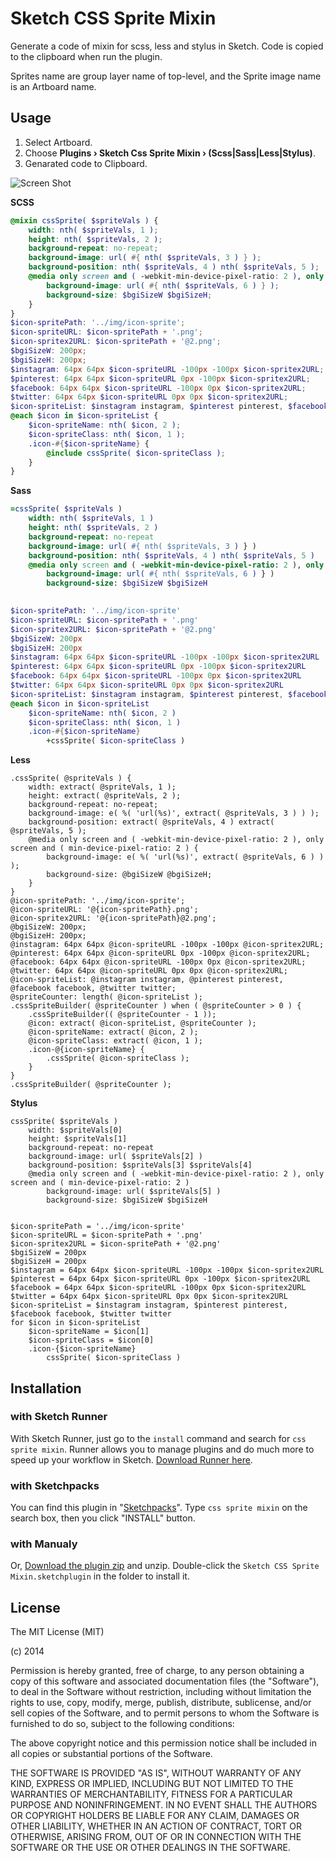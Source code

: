 Sketch CSS Sprite Mixin
=======================

Generate a code of mixin for scss, less and stylus in Sketch. Code is copied to the clipboard when run the plugin.

Sprites name are group layer name of top-level, and the Sprite image name is an Artboard name.

## Usage

1. Select Artboard.
1. Choose **Plugins › Sketch Css Sprite Mixin › (Scss|Sass|Less|Stylus)**.
1. Genarated code to Clipboard.

![Screen Shot](https://github.com/littlebusters/Sketch-CSS-Sprite-Mixin/blob/master/css-sprite-generator-ss.png)

**SCSS**

```scss
@mixin cssSprite( $spriteVals ) {
	width: nth( $spriteVals, 1 );
	height: nth( $spriteVals, 2 );
	background-repeat: no-repeat;
	background-image: url( #{ nth( $spriteVals, 3 ) } );
	background-position: nth( $spriteVals, 4 ) nth( $spriteVals, 5 );
	@media only screen and ( -webkit-min-device-pixel-ratio: 2 ), only screen and ( min-device-pixel-ratio: 2 ) {
		background-image: url( #{ nth( $spriteVals, 6 ) } );
		background-size: $bgiSizeW $bgiSizeH;
	}
}
$icon-spritePath: '../img/icon-sprite';
$icon-spriteURL: $icon-spritePath + '.png';
$icon-spritex2URL: $icon-spritePath + '@2.png';
$bgiSizeW: 200px;
$bgiSizeH: 200px;
$instagram: 64px 64px $icon-spriteURL -100px -100px $icon-spritex2URL;
$pinterest: 64px 64px $icon-spriteURL 0px -100px $icon-spritex2URL;
$facebook: 64px 64px $icon-spriteURL -100px 0px $icon-spritex2URL;
$twitter: 64px 64px $icon-spriteURL 0px 0px $icon-spritex2URL;
$icon-spriteList: $instagram instagram, $pinterest pinterest, $facebook facebook, $twitter twitter;
@each $icon in $icon-spriteList {
	$icon-spriteName: nth( $icon, 2 );
	$icon-spriteClass: nth( $icon, 1 );
	.icon-#{$icon-spriteName} {
		@include cssSprite( $icon-spriteClass );
	}
}
```

**Sass**

```sass
=cssSprite( $spriteVals )
	width: nth( $spriteVals, 1 )
	height: nth( $spriteVals, 2 )
	background-repeat: no-repeat
	background-image: url( #{ nth( $spriteVals, 3 ) } )
	background-position: nth( $spriteVals, 4 ) nth( $spriteVals, 5 )
	@media only screen and ( -webkit-min-device-pixel-ratio: 2 ), only screen and ( min-device-pixel-ratio: 2 ) 
		background-image: url( #{ nth( $spriteVals, 6 ) } )
		background-size: $bgiSizeW $bgiSizeH
	

$icon-spritePath: '../img/icon-sprite'
$icon-spriteURL: $icon-spritePath + '.png'
$icon-spritex2URL: $icon-spritePath + '@2.png'
$bgiSizeW: 200px
$bgiSizeH: 200px
$instagram: 64px 64px $icon-spriteURL -100px -100px $icon-spritex2URL
$pinterest: 64px 64px $icon-spriteURL 0px -100px $icon-spritex2URL
$facebook: 64px 64px $icon-spriteURL -100px 0px $icon-spritex2URL
$twitter: 64px 64px $icon-spriteURL 0px 0px $icon-spritex2URL
$icon-spriteList: $instagram instagram, $pinterest pinterest, $facebook facebook, $twitter twitter
@each $icon in $icon-spriteList 
	$icon-spriteName: nth( $icon, 2 )
	$icon-spriteClass: nth( $icon, 1 )
	.icon-#{$icon-spriteName} 
		+cssSprite( $icon-spriteClass )
```

**Less**

```less
.cssSprite( @spriteVals ) {
	width: extract( @spriteVals, 1 );
	height: extract( @spriteVals, 2 );
	background-repeat: no-repeat;
	background-image: e( %( 'url(%s)', extract( @spriteVals, 3 ) ) );
	background-position: extract( @spriteVals, 4 ) extract( @spriteVals, 5 );
	@media only screen and ( -webkit-min-device-pixel-ratio: 2 ), only screen and ( min-device-pixel-ratio: 2 ) {
		background-image: e( %( 'url(%s)', extract( @spriteVals, 6 ) ) );
		background-size: @bgiSizeW @bgiSizeH;
	}
}
@icon-spritePath: '../img/icon-sprite';
@icon-spriteURL: '@{icon-spritePath}.png';
@icon-spritex2URL: '@{icon-spritePath}@2.png';
@bgiSizeW: 200px;
@bgiSizeH: 200px;
@instagram: 64px 64px @icon-spriteURL -100px -100px @icon-spritex2URL;
@pinterest: 64px 64px @icon-spriteURL 0px -100px @icon-spritex2URL;
@facebook: 64px 64px @icon-spriteURL -100px 0px @icon-spritex2URL;
@twitter: 64px 64px @icon-spriteURL 0px 0px @icon-spritex2URL;
@icon-spriteList: @instagram instagram, @pinterest pinterest, @facebook facebook, @twitter twitter;
@spriteCounter: length( @icon-spriteList );
.cssSpriteBuilder( @spriteCounter ) when ( @spriteCounter > 0 ) {
	.cssSpriteBuilder(( @spriteCounter - 1 ));
	@icon: extract( @icon-spriteList, @spriteCounter );
	@icon-spriteName: extract( @icon, 2 );
	@icon-spriteClass: extract( @icon, 1 );
	.icon-@{icon-spriteName} {
		.cssSprite( @icon-spriteClass );
	}
}
.cssSpriteBuilder( @spriteCounter );
```

**Stylus**

```stylus
cssSprite( $spriteVals )
	width: $spriteVals[0]
	height: $spriteVals[1]
	background-repeat: no-repeat
	background-image: url( $spriteVals[2] )
	background-position: $spriteVals[3] $spriteVals[4]
	@media only screen and ( -webkit-min-device-pixel-ratio: 2 ), only screen and ( min-device-pixel-ratio: 2 ) 
		background-image: url( $spriteVals[5] )
		background-size: $bgiSizeW $bgiSizeH
	

$icon-spritePath = '../img/icon-sprite'
$icon-spriteURL = $icon-spritePath + '.png'
$icon-spritex2URL = $icon-spritePath + '@2.png'
$bgiSizeW = 200px
$bgiSizeH = 200px
$instagram = 64px 64px $icon-spriteURL -100px -100px $icon-spritex2URL
$pinterest = 64px 64px $icon-spriteURL 0px -100px $icon-spritex2URL
$facebook = 64px 64px $icon-spriteURL -100px 0px $icon-spritex2URL
$twitter = 64px 64px $icon-spriteURL 0px 0px $icon-spritex2URL
$icon-spriteList = $instagram instagram, $pinterest pinterest, $facebook facebook, $twitter twitter
for $icon in $icon-spriteList 
	$icon-spriteName = $icon[1]
	$icon-spriteClass = $icon[0]
	.icon-{$icon-spriteName} 
		cssSprite( $icon-spriteClass )
```

## Installation

### with Sketch Runner

With Sketch Runner, just go to the `install` command and search for `css sprite mixin`. Runner allows you to manage plugins and do much more to speed up your workflow in Sketch. [Download Runner here](http://www.sketchrunner.com).

### with Sketchpacks

You can find this plugin in "[Sketchpacks](https://sketchpacks.com/)". Type `css sprite mixin` on the search box, then you click "INSTALL" button.

### with Manualy

Or, [Download the plugin zip](https://github.com/littlebusters/Sketch-Css-Sprite-Mixin/archive/master.zip) and unzip. Double-click the `Sketch CSS Sprite Mixin.sketchplugin` in the folder to install it.

## License

The MIT License (MIT)

(c) 2014 

Permission is hereby granted, free of charge, to any person obtaining a copy
of this software and associated documentation files (the "Software"), to deal
in the Software without restriction, including without limitation the rights
to use, copy, modify, merge, publish, distribute, sublicense, and/or sell
copies of the Software, and to permit persons to whom the Software is
furnished to do so, subject to the following conditions:

The above copyright notice and this permission notice shall be included in all
copies or substantial portions of the Software.

THE SOFTWARE IS PROVIDED "AS IS", WITHOUT WARRANTY OF ANY KIND, EXPRESS OR
IMPLIED, INCLUDING BUT NOT LIMITED TO THE WARRANTIES OF MERCHANTABILITY,
FITNESS FOR A PARTICULAR PURPOSE AND NONINFRINGEMENT. IN NO EVENT SHALL THE
AUTHORS OR COPYRIGHT HOLDERS BE LIABLE FOR ANY CLAIM, DAMAGES OR OTHER
LIABILITY, WHETHER IN AN ACTION OF CONTRACT, TORT OR OTHERWISE, ARISING FROM,
OUT OF OR IN CONNECTION WITH THE SOFTWARE OR THE USE OR OTHER DEALINGS IN THE
SOFTWARE.

